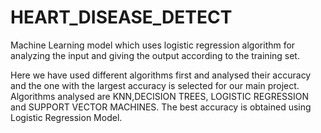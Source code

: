 # HEART_DISEASE_DETECT
Machine Learning model which uses logistic regression algorithm for analyzing the input and giving the output according to the training set.

Here we have used different algorithms first and analysed their accuracy and the one with the largest accuracy is selected for our main project.
Algorithms analysed are KNN,DECISION TREES, LOGISTIC REGRESSION and SUPPORT VECTOR MACHINES.
The best accuracy is obtained using Logistic Regression Model.
